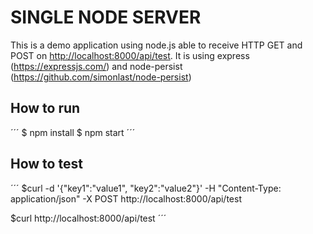# SINGLE NODE SERVER

This is a demo application using node.js able to receive HTTP GET and POST on <http://localhost:8000/api/test>. It is using express (<https://expressjs.com/>) and node-persist (<https://github.com/simonlast/node-persist>)

## How to run

´´´
$ npm install
$ npm start
´´´

## How to test

´´´
$curl -d '{"key1":"value1", "key2":"value2"}' -H "Content-Type: application/json" -X POST http://localhost:8000/api/test

$curl http://localhost:8000/api/test
´´´